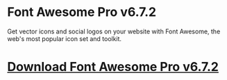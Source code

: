 # Font Awesome Pro v6.7.2

Get vector icons and social logos on your website with Font Awesome, the web's most popular icon set and toolkit.

# [Download Font Awesome Pro v6.7.2](https://developer.team/web-development/35298-font-awesome-pro-v672.html)
